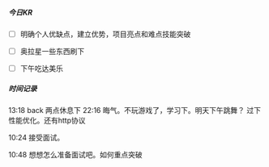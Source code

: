 



##### 今日KR

+ [ ] 明确个人优缺点，建立优势，项目亮点和难点技能突破
+ [ ] 奥拉星一些东西刷下
+ [ ] 下午吃达美乐







##### 时间记录

13:18 back 两点休息下  22:16 晦气。不玩游戏了，学习下。明天下午跳舞？  过下性能优化。还有http协议



10:24 接受面试。



10:48 想想怎么准备面试吧。如何重点突破